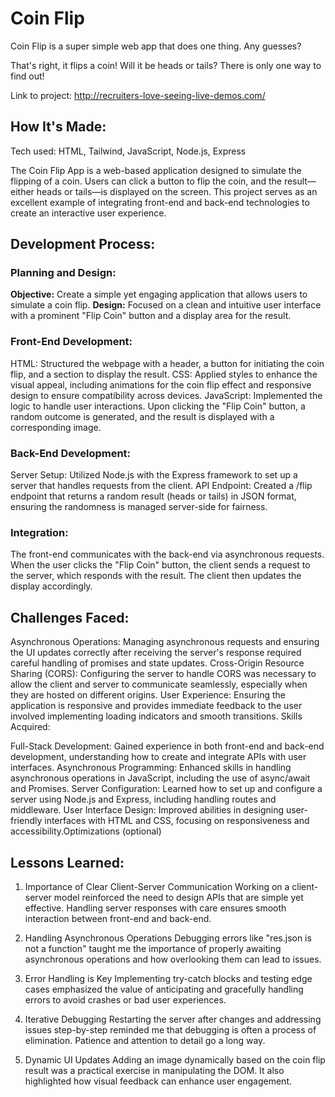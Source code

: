 # Coin Flip

Coin Flip is a super simple web app that does one thing. Any guesses?

That's right, it flips a coin! Will it be heads or tails? There is only one way to find out!

Link to project: http://recruiters-love-seeing-live-demos.com/

## How It's Made:
Tech used: HTML, Tailwind, JavaScript, Node.js, Express

The Coin Flip App is a web-based application designed to simulate the flipping of a coin. Users can click a button to flip the coin, and the result—either heads or tails—is displayed on the screen. This project serves as an excellent example of integrating front-end and back-end technologies to create an interactive user experience.

## Development Process:

### Planning and Design:

**Objective:** Create a simple yet engaging application that allows users to simulate a coin flip.
**Design:** Focused on a clean and intuitive user interface with a prominent "Flip Coin" button and a display area for the result.

### Front-End Development:

HTML: Structured the webpage with a header, a button for initiating the coin flip, and a section to display the result.
CSS: Applied styles to enhance the visual appeal, including animations for the coin flip effect and responsive design to ensure compatibility across devices.
JavaScript: Implemented the logic to handle user interactions. Upon clicking the "Flip Coin" button, a random outcome is generated, and the result is displayed with a corresponding image.

### Back-End Development:

Server Setup: Utilized Node.js with the Express framework to set up a server that handles requests from the client.
API Endpoint: Created a /flip endpoint that returns a random result (heads or tails) in JSON format, ensuring the randomness is managed server-side for fairness.


### Integration:

The front-end communicates with the back-end via asynchronous requests. When the user clicks the "Flip Coin" button, the client sends a request to the server, which responds with the result. The client then updates the display accordingly.


## Challenges Faced:

Asynchronous Operations: Managing asynchronous requests and ensuring the UI updates correctly after receiving the server's response required careful handling of promises and state updates.
Cross-Origin Resource Sharing (CORS): Configuring the server to handle CORS was necessary to allow the client and server to communicate seamlessly, especially when they are hosted on different origins.
User Experience: Ensuring the application is responsive and provides immediate feedback to the user involved implementing loading indicators and smooth transitions.
Skills Acquired:

Full-Stack Development: Gained experience in both front-end and back-end development, understanding how to create and integrate APIs with user interfaces.
Asynchronous Programming: Enhanced skills in handling asynchronous operations in JavaScript, including the use of async/await and Promises.
Server Configuration: Learned how to set up and configure a server using Node.js and Express, including handling routes and middleware.
User Interface Design: Improved abilities in designing user-friendly interfaces with HTML and CSS, focusing on responsiveness and accessibility.Optimizations
(optional)


## Lessons Learned:

1. Importance of Clear Client-Server Communication
Working on a client-server model reinforced the need to design APIs that are simple yet effective. Handling server responses with care ensures smooth interaction between front-end and back-end.

3. Handling Asynchronous Operations
Debugging errors like "res.json is not a function" taught me the importance of properly awaiting asynchronous operations and how overlooking them can lead to issues.

5. Error Handling is Key
Implementing try-catch blocks and testing edge cases emphasized the value of anticipating and gracefully handling errors to avoid crashes or bad user experiences.

7. Iterative Debugging
Restarting the server after changes and addressing issues step-by-step reminded me that debugging is often a process of elimination. Patience and attention to detail go a long way.

9. Dynamic UI Updates
Adding an image dynamically based on the coin flip result was a practical exercise in manipulating the DOM. It also highlighted how visual feedback can enhance user engagement.
